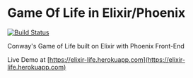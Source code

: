 # Game Of Life in Elixir/Phoenix

[![Build Status](https://semaphoreci.com/api/v1/tslim/elixir-phoenix-life/branches/master/badge.svg)](https://semaphoreci.com/tslim/elixir-phoenix-life)

Conway's Game of Life built on Elixir with Phoenix Front-End

Live Demo at [https://elixir-life.herokuapp.com](https://elixir-life.herokuapp.com)
